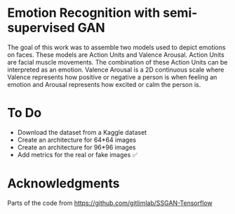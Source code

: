 # Emotion Recognition with semi-supervised GAN

The goal of this work was to assemble two models used to depict emotions on faces. These models are Action Units and Valence Arousal.
Action Units are facial muscle movements. The combination of these Action Units can be interpreted as an emotion. 
Valence Arousal is a 2D continuous scale where Valence represents how positive or negative a person is when feeling an emotion and Arousal represents how excited or calm the person is.

# To Do

- Download the dataset from a Kaggle dataset
- Create an architecture for 64*64 images
- Create an architecture for 96*96 images
- Add metrics for the real or fake images ✅

# Acknowledgments

Parts of the code from https://github.com/gitlimlab/SSGAN-Tensorflow
